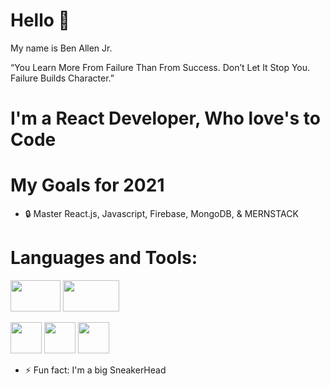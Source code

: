 # Hello :wave:

My name is Ben Allen Jr.

“You Learn More From Failure Than From Success. Don’t Let It Stop You. Failure Builds Character.”

# I'm a React Developer, Who love's  to Code

# My Goals for 2021

- :lock: Master React.js, Javascript, Firebase, MongoDB, & MERNSTACK 

 # Languages and Tools:
 <p>
   <img src="https://www.kindpng.com/picc/m/452-4529239_html-css-and-javascript-logo-html-css-logo.png" width="80" height="50">
   <img src="https://upload.wikimedia.org/wikipedia/commons/thumb/7/7e/Node.js_logo_2015.svg/1200px-Node.js_logo_2015.svg.png" width="90" height="50">
</p>
 
<p>
  <img src="https://ubuntuhandbook.org/wp-content/uploads/2017/05/vscode-icon245.png" width="50" height="50">
   <img src="https://cdn.shortpixel.ai/client/q_glossy,ret_img,w_502,h_518/https://keytotech.com/wp-content/uploads/2019/05/firebase.png" width="50" height="50">
   <img src="https://www.nicepng.com/png/full/223-2233246_heroku-logo-salesforce-heroku.png" width="50" height="50">
</p>
 



- ⚡ Fun fact: I'm a big SneakerHead
